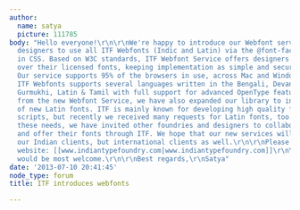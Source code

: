 ```yaml
---
author:
  name: satya
  picture: 111785
body: "Hello everyone!\r\n\r\nWe're happy to introduce our Webfont service, enabling
  designers to use all ITF Webfonts (Indic and Latin) via the @font-face technique
  in CSS. Based on W3C standards, ITF Webfont Service offers designers full control
  over their licensed fonts, keeping implementation as simple and secure as possible.
  Our service supports 95% of the browsers in use, across Mac and Windows platforms.
  ITF Webfonts supports several languages written in the Bengali, Devanagari, Gujarati,
  Gurmukhi, Latin & Tamil with full support for advanced OpenType features.\r\n\r\nApart
  from the new Webfont Service, we have also expanded our library to include hundreds
  of new Latin fonts. ITF is mainly known for developing high quality fonts for Indian
  scripts, but recently we received many requests for Latin fonts, too. To fulfill
  these needs, we have invited other foundries and designers to collaborate with us
  and offer their fonts through ITF. We hope that our new services will not only help
  our Indian clients, but international clients as well.\r\n\r\nPlease visit our new
  website: [[www.indiantypefoundry.com|www.indiantypefoundry.com]]\r\nYour feedback
  would be most welcome.\r\n\r\nBest regards,\r\nSatya"
date: '2013-07-10 20:41:45'
node_type: forum
title: ITF introduces webfonts

---
```

